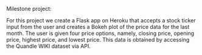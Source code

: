 Milestone project:

For this project we create a Flask app on Heroku that accepts a stock ticker input from the user and creates a Bokeh plot of the price data for the last month. The user is given four price options, namely, closing price, opening price, highest price, and lowest price. This data is obtained by accessing the Quandle WIKI dataset via API. 

